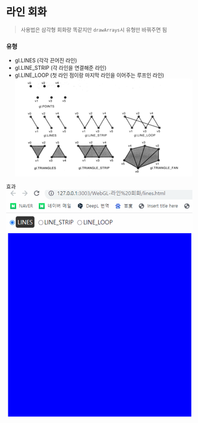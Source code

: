 # 라인 회화

> 사용법은 삼각형 회화랑 똑같지만 `drawArrays`시 유형만 바꿔주면 됨

### 유형

- gl.LINES (각각 끈어진 라인)
- gl.LINE_STRIP (각 라인을 연결해준 라인)
- gl.LINE_LOOP (첫 라인 점이랑 마지막 라인을 이어주는 루프인 라인)
  ![Alt text](assets/lineType.png)

효과
![Alt text](assets/result.gif)
